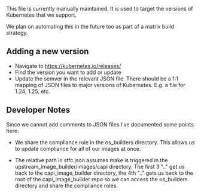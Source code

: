 This file is currently manually maintained. It is used to target the
versions of Kubernetes that we support.

We plan on automating this in the future too as part of a matrix build strategy.

## Adding a new version
- Navigate to https://kubernetes.io/releases/
- Find the version you want to add or update
- Update the semver in the relevant JSON file. There should be a 1:1 mapping of
JSON files to major versions of Kubernetes. E.g. a file for 1.24, 1.25, etc.


## Developer Notes
Since we cannot add comments to JSON files I've documented some points here:

- We share the compliance role in the os_builders directory. This allows us to
update compliance for all of our images at once.

- The relative path in stfc.json assumes make is triggered in the upstream_image_builder/images/capi directory.
The first 3 ".." get us back to the capi_image_builder directory, 
the 4th ".." gets us back to the root of the capi_image_builder repo so
we can access the os_builders directory and share the compliance roles.
